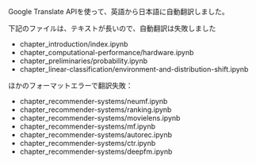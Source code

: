 Google Translate APIを使って、英語から日本語に自動翻訳しました。

下記のファイルは、テキストが長いので、自動翻訳は失敗しました
- chapter_introduction/index.ipynb
- chapter_computational-performance/hardware.ipynb
- chapter_preliminaries/probability.ipynb
- chapter_linear-classification/environment-and-distribution-shift.ipynb

ほかのフォーマットエラーで翻訳失敗：
- chapter_recommender-systems/neumf.ipynb
- chapter_recommender-systems/ranking.ipynb
- chapter_recommender-systems/movielens.ipynb
- chapter_recommender-systems/mf.ipynb
- chapter_recommender-systems/autorec.ipynb
- chapter_recommender-systems/ctr.ipynb
- chapter_recommender-systems/deepfm.ipynb
